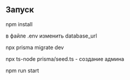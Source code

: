 
## Запуск
npm install


в файле .env изменить database_url


npx prisma migrate dev 


npx ts-node prisma/seed.ts - создание админа


npm run start



